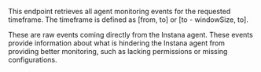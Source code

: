 This endpoint retrieves all agent monitoring events for the requested timeframe.
The timeframe is defined as [from, to] or [to - windowSize, to].

These are raw events coming directly from the Instana agent.
These events provide information about what is hindering the Instana agent from providing better monitoring, such as lacking permissions or missing configurations.